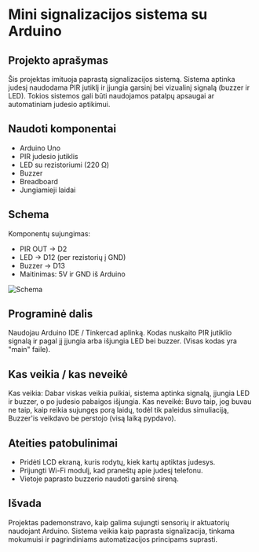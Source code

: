 # Mini signalizacijos sistema su Arduino

## Projekto aprašymas
Šis projektas imituoja paprastą signalizacijos sistemą. Sistema aptinka judesį naudodama PIR jutiklį ir įjungia garsinį bei vizualinį signalą (buzzer ir LED). Tokios sistemos gali būti naudojamos patalpų apsaugai ar automatiniam judesio aptikimui.

## Naudoti komponentai
- Arduino Uno
- PIR judesio jutiklis
- LED su rezistoriumi (220 Ω)
- Buzzer
- Breadboard
- Jungiamieji laidai

## Schema
Komponentų sujungimas:
- PIR OUT → D2  
- LED → D12 (per rezistorių į GND)  
- Buzzer → D13  
- Maitinimas: 5V ir GND iš Arduino  

![Schema](Screenshot_3.png)  

## Programinė dalis
Naudojau Arduino IDE / Tinkercad aplinką. Kodas nuskaito PIR jutiklio signalą ir pagal jį įjungia arba išjungia LED bei buzzer. (Visas kodas yra "main" faile).

## Kas veikia / kas neveikė
Kas veikia: Dabar viskas veikia puikiai, sistema aptinka signalą, įjungia LED ir buzzer, o po judesio pabaigos išjungia.
Kas neveikė: Buvo taip, jog buvau ne taip, kaip reikia sujungęs porą laidų, todėl tik paleidus simuliaciją, Buzzer'is veikdavo be perstojo (visą laiką pypdavo).

## Ateities patobulinimai
- Pridėti LCD ekraną, kuris rodytų, kiek kartų aptiktas judesys.
- Prijungti Wi-Fi modulį, kad praneštų apie judesį telefonu.
- Vietoje paprasto buzzerio naudoti garsinė sireną.

## Išvada
Projektas pademonstravo, kaip galima sujungti sensorių ir aktuatorių naudojant Arduino. Sistema veikia kaip paprasta signalizacija, tinkama mokumuisi ir pagrindiniams automatizacijos principams suprasti.
